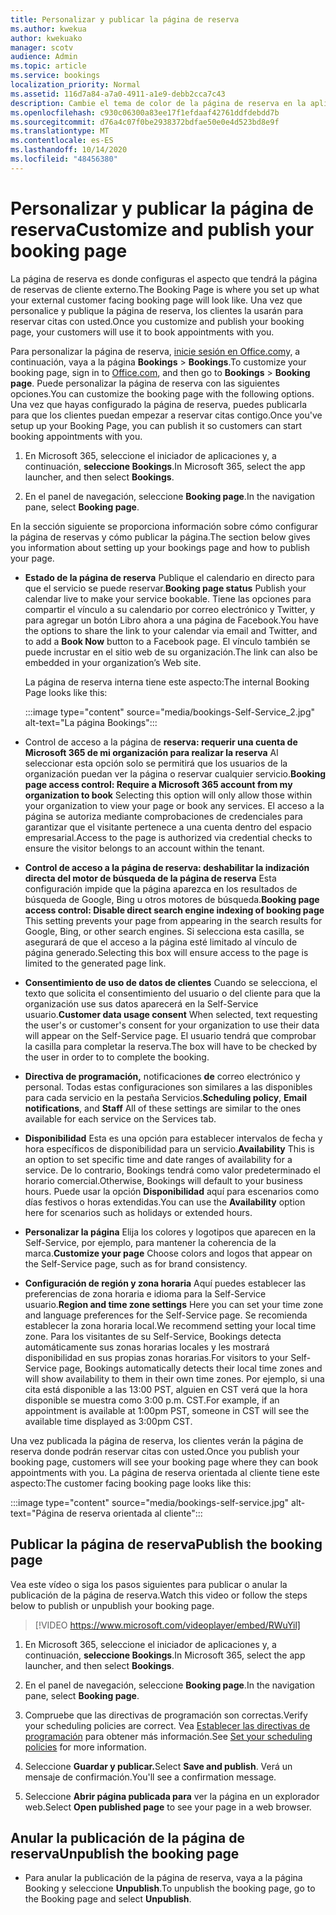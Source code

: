 ```yaml
---
title: Personalizar y publicar la página de reserva
ms.author: kwekua
author: kwekuako
manager: scotv
audience: Admin
ms.topic: article
ms.service: bookings
localization_priority: Normal
ms.assetid: 116d7a84-a7a0-4911-a1e9-debb2cca7c43
description: Cambie el tema de color de la página de reserva en la aplicación Microsoft Bookings.
ms.openlocfilehash: c930c06300a83ee17f1efdaaf42761ddfdebdd7b
ms.sourcegitcommit: d76a4c07f0be2938372bdfae50e0e4d523bd8e9f
ms.translationtype: MT
ms.contentlocale: es-ES
ms.lasthandoff: 10/14/2020
ms.locfileid: "48456380"
---
```

# <a name="customize-and-publish-your-booking-page"></a><span data-ttu-id="35a0f-103">Personalizar y publicar la página de reserva</span><span class="sxs-lookup"><span data-stu-id="35a0f-103">Customize and publish your booking page</span></span>

<span data-ttu-id="35a0f-104">La página de reserva es donde configuras el aspecto que tendrá la página de reservas de cliente externo.</span><span class="sxs-lookup"><span data-stu-id="35a0f-104">The Booking Page is where you set up what your external customer facing booking page will look like.</span></span> <span data-ttu-id="35a0f-105">Una vez que personalice y publique la página de reserva, los clientes la usarán para reservar citas con usted.</span><span class="sxs-lookup"><span data-stu-id="35a0f-105">Once you customize and publish your booking page, your customers will use it to book appointments with you.</span></span>

<span data-ttu-id="35a0f-106">Para personalizar la página de reserva, [inicie sesión en Office.com](https://office.com)y, a continuación, vaya a la página **Bookings** \> **Bookings**.</span><span class="sxs-lookup"><span data-stu-id="35a0f-106">To customize your booking page, sign in to [Office.com](https://office.com), and then go to **Bookings** \> **Booking page**.</span></span> <span data-ttu-id="35a0f-107">Puede personalizar la página de reserva con las siguientes opciones.</span><span class="sxs-lookup"><span data-stu-id="35a0f-107">You can customize the booking page with the following options.</span></span> <span data-ttu-id="35a0f-108">Una vez que hayas configurado la página de reserva, puedes publicarla para que los clientes puedan empezar a reservar citas contigo.</span><span class="sxs-lookup"><span data-stu-id="35a0f-108">Once you've setup up your Booking Page, you can publish it so customers can start booking appointments with you.</span></span>

1. <span data-ttu-id="35a0f-109">En Microsoft 365, seleccione el iniciador de aplicaciones y, a continuación, **seleccione Bookings**.</span><span class="sxs-lookup"><span data-stu-id="35a0f-109">In Microsoft 365, select the app launcher, and then select **Bookings**.</span></span>

2. <span data-ttu-id="35a0f-110">En el panel de navegación, seleccione **Booking page**.</span><span class="sxs-lookup"><span data-stu-id="35a0f-110">In the navigation pane, select **Booking page**.</span></span>

<span data-ttu-id="35a0f-111">En la sección siguiente se proporciona información sobre cómo configurar la página de reservas y cómo publicar la página.</span><span class="sxs-lookup"><span data-stu-id="35a0f-111">The section below gives you information about setting up your bookings page and how to publish your page.</span></span>

- <span data-ttu-id="35a0f-112">**Estado de la página de reserva** Publique el calendario en directo para que el servicio se puede reservar.</span><span class="sxs-lookup"><span data-stu-id="35a0f-112">**Booking page status** Publish your calendar live to make your service bookable.</span></span> <span data-ttu-id="35a0f-113">Tiene las opciones para compartir el vínculo a su calendario  por correo electrónico y Twitter, y para agregar un botón Libro ahora a una página de Facebook.</span><span class="sxs-lookup"><span data-stu-id="35a0f-113">You have the options to share the link to your calendar via email and Twitter, and to add a **Book Now** button to a Facebook page.</span></span> <span data-ttu-id="35a0f-114">El vínculo también se puede incrustar en el sitio web de su organización.</span><span class="sxs-lookup"><span data-stu-id="35a0f-114">The link can also be embedded in your organization’s Web site.</span></span>

    <span data-ttu-id="35a0f-115">La página de reserva interna tiene este aspecto:</span><span class="sxs-lookup"><span data-stu-id="35a0f-115">The internal Booking Page looks like this:</span></span>

    :::image type="content" source="media/bookings-Self-Service_2.jpg" alt-text="La página Bookings":::

- <span data-ttu-id="35a0f-117">Control de acceso a la página de **reserva: requerir una cuenta de Microsoft 365 de mi organización para realizar la reserva**  Al seleccionar esta opción solo se permitirá que los usuarios de la organización puedan ver la página o reservar cualquier servicio.</span><span class="sxs-lookup"><span data-stu-id="35a0f-117">**Booking page access control: Require a Microsoft 365 account from my organization to book**  Selecting this option will only allow those within your organization to view your page or book any services.</span></span> <span data-ttu-id="35a0f-118">El acceso a la página se autoriza mediante comprobaciones de credenciales para garantizar que el visitante pertenece a una cuenta dentro del espacio empresarial.</span><span class="sxs-lookup"><span data-stu-id="35a0f-118">Access to the page is authorized via credential checks to ensure the visitor belongs to an account within the tenant.</span></span>

- <span data-ttu-id="35a0f-119">**Control de acceso a la página de reserva: deshabilitar la indización directa del motor de búsqueda de la página de reserva** Esta configuración impide que la página aparezca en los resultados de búsqueda de Google, Bing u otros motores de búsqueda.</span><span class="sxs-lookup"><span data-stu-id="35a0f-119">**Booking page access control: Disable direct search engine indexing of booking page** This setting prevents your page from appearing in the search results for Google, Bing, or other search engines.</span></span> <span data-ttu-id="35a0f-120">Si selecciona esta casilla, se asegurará de que el acceso a la página esté limitado al vínculo de página generado.</span><span class="sxs-lookup"><span data-stu-id="35a0f-120">Selecting this box will ensure access to the page is limited to the generated page link.</span></span>

- <span data-ttu-id="35a0f-121">**Consentimiento de uso de datos de clientes** Cuando se selecciona, el texto que solicita el consentimiento del usuario o del cliente para que la organización use sus datos aparecerá en la Self-Service usuario.</span><span class="sxs-lookup"><span data-stu-id="35a0f-121">**Customer data usage consent** When selected, text requesting the user's or customer's consent for your organization to use their data will appear on the Self-Service page.</span></span> <span data-ttu-id="35a0f-122">El usuario tendrá que comprobar la casilla para completar la reserva.</span><span class="sxs-lookup"><span data-stu-id="35a0f-122">The box will have to be checked by the user in order to to complete the booking.</span></span>

- <span data-ttu-id="35a0f-123">**Directiva de programación,** notificaciones  **de** correo electrónico y personal. Todas estas configuraciones son similares a las disponibles para cada servicio en la pestaña Servicios.</span><span class="sxs-lookup"><span data-stu-id="35a0f-123">**Scheduling policy**, **Email notifications**, and **Staff** All of these settings are similar to the ones available for each service on the Services tab.</span></span>

- <span data-ttu-id="35a0f-124">**Disponibilidad** Esta es una opción para establecer intervalos de fecha y hora específicos de disponibilidad para un servicio.</span><span class="sxs-lookup"><span data-stu-id="35a0f-124">**Availability** This is an option to set specific time and date ranges of availability for a service.</span></span> <span data-ttu-id="35a0f-125">De lo contrario, Bookings tendrá como valor predeterminado el horario comercial.</span><span class="sxs-lookup"><span data-stu-id="35a0f-125">Otherwise, Bookings will default to your business hours.</span></span> <span data-ttu-id="35a0f-126">Puede usar la opción **Disponibilidad** aquí para escenarios como días festivos o horas extendidas.</span><span class="sxs-lookup"><span data-stu-id="35a0f-126">You can use the **Availability** option here for scenarios such as holidays or extended hours.</span></span>

- <span data-ttu-id="35a0f-127">**Personalizar la página** Elija los colores y logotipos que aparecen en la Self-Service, por ejemplo, para mantener la coherencia de la marca.</span><span class="sxs-lookup"><span data-stu-id="35a0f-127">**Customize your page** Choose colors and logos that appear on the Self-Service page, such as for brand consistency.</span></span>

- <span data-ttu-id="35a0f-128">**Configuración de región y zona horaria** Aquí puedes establecer las preferencias de zona horaria e idioma para la Self-Service usuario.</span><span class="sxs-lookup"><span data-stu-id="35a0f-128">**Region and time zone settings** Here you can set your time zone and language preferences for the Self-Service page.</span></span> <span data-ttu-id="35a0f-129">Se recomienda establecer la zona horaria local.</span><span class="sxs-lookup"><span data-stu-id="35a0f-129">We recommend setting your local time zone.</span></span> <span data-ttu-id="35a0f-130">Para los visitantes de su Self-Service, Bookings detecta automáticamente sus zonas horarias locales y les mostrará disponibilidad en sus propias zonas horarias.</span><span class="sxs-lookup"><span data-stu-id="35a0f-130">For visitors to your Self-Service page, Bookings automatically detects their local time zones and will show availability to them in their own time zones.</span></span> <span data-ttu-id="35a0f-131">Por ejemplo, si una cita está disponible a las 13:00 PST, alguien en CST verá que la hora disponible se muestra como 3:00 p.m. CST.</span><span class="sxs-lookup"><span data-stu-id="35a0f-131">For example, if an appointment is available at 1:00pm PST, someone in CST will see the available time displayed as 3:00pm CST.</span></span>

<span data-ttu-id="35a0f-132">Una vez publicada la página de reserva, los clientes verán la página de reserva donde podrán reservar citas con usted.</span><span class="sxs-lookup"><span data-stu-id="35a0f-132">Once you publish your booking page, customers will see your booking page where they can book appointments with you.</span></span> <span data-ttu-id="35a0f-133">La página de reserva orientada al cliente tiene este aspecto:</span><span class="sxs-lookup"><span data-stu-id="35a0f-133">The customer facing booking page looks like this:</span></span>

:::image type="content" source="media/bookings-self-service.jpg" alt-text="Página de reserva orientada al cliente":::

## <a name="publish-the-booking-page"></a><span data-ttu-id="35a0f-135">Publicar la página de reserva</span><span class="sxs-lookup"><span data-stu-id="35a0f-135">Publish the booking page</span></span>

<span data-ttu-id="35a0f-136">Vea este vídeo o siga los pasos siguientes para publicar o anular la publicación de la página de reserva.</span><span class="sxs-lookup"><span data-stu-id="35a0f-136">Watch this video or follow the steps below to publish or unpublish your booking page.</span></span>

> [!VIDEO https://www.microsoft.com/videoplayer/embed/RWuYil]

1. <span data-ttu-id="35a0f-137">En Microsoft 365, seleccione el iniciador de aplicaciones y, a continuación, **seleccione Bookings**.</span><span class="sxs-lookup"><span data-stu-id="35a0f-137">In Microsoft 365, select the app launcher, and then select **Bookings**.</span></span>

1. <span data-ttu-id="35a0f-138">En el panel de navegación, seleccione **Booking page**.</span><span class="sxs-lookup"><span data-stu-id="35a0f-138">In the navigation pane, select **Booking page**.</span></span>

1. <span data-ttu-id="35a0f-139">Compruebe que las directivas de programación son correctas.</span><span class="sxs-lookup"><span data-stu-id="35a0f-139">Verify your scheduling policies are correct.</span></span> <span data-ttu-id="35a0f-140">Vea [Establecer las directivas de programación](set-scheduling-policies.md) para obtener más información.</span><span class="sxs-lookup"><span data-stu-id="35a0f-140">See [Set your scheduling policies](set-scheduling-policies.md) for more information.</span></span>

1. <span data-ttu-id="35a0f-141">Seleccione **Guardar y publicar.**</span><span class="sxs-lookup"><span data-stu-id="35a0f-141">Select **Save and publish**.</span></span> <span data-ttu-id="35a0f-142">Verá un mensaje de confirmación.</span><span class="sxs-lookup"><span data-stu-id="35a0f-142">You'll see a confirmation message.</span></span>

1. <span data-ttu-id="35a0f-143">Seleccione **Abrir página publicada para** ver la página en un explorador web.</span><span class="sxs-lookup"><span data-stu-id="35a0f-143">Select **Open published page** to see your page in a web browser.</span></span>

## <a name="unpublish-the-booking-page"></a><span data-ttu-id="35a0f-144">Anular la publicación de la página de reserva</span><span class="sxs-lookup"><span data-stu-id="35a0f-144">Unpublish the booking page</span></span>

 - <span data-ttu-id="35a0f-145">Para anular la publicación de la página de reserva, vaya a la página Booking y seleccione **Unpublish**.</span><span class="sxs-lookup"><span data-stu-id="35a0f-145">To unpublish the booking page, go to the Booking page and select **Unpublish**.</span></span>
